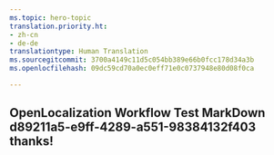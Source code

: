 ```yaml
---
ms.topic: hero-topic
translation.priority.ht:
- zh-cn
- de-de
translationtype: Human Translation
ms.sourcegitcommit: 3700a4149c11d5c054bb389e66b0fcc178d34a3b
ms.openlocfilehash: 09dc59cd70a0ec0eff71e0c0737948e80d08f0ca

---
```

## OpenLocalization Workflow Test MarkDown d89211a5-e9ff-4289-a551-98384132f403 thanks!



<!--HONumber=Sep16_HO1-->


